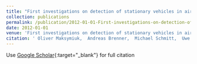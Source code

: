 ```yaml
---
title: "First investigations on detection of stationary vehicles in airborne decimeter resolution SAR data by supervised learning"
collection: publications
permalink: /publication/2012-01-01-First-investigations-on-detection-of-stationary-vehicles-in-airborne-decimeter-resolution-SAR-data-by-supervised-learning
date: 2012-01-01
venue: 'First investigations on detection of stationary vehicles in airborne decimeter resolution SAR data by supervised learning'
citation: ' Oliver Maksymiuk,  Andreas Brenner,  Michael Schmitt,  Uwe Stilla, &quot;First investigations on detection of stationary vehicles in airborne decimeter resolution SAR data by supervised learning.&quot; First investigations on detection of stationary vehicles in airborne decimeter resolution SAR data by supervised learning, 2012.'
---
```

Use [Google Scholar](https://scholar.google.com/scholar?q=First+investigations+on+detection+of+stationary+vehicles+in+airborne+decimeter+resolution+SAR+data+by+supervised+learning){:target="_blank"} for full citation